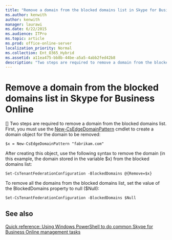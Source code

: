 ```yaml
---
title: "Remove a domain from the blocked domains list in Skype for Business Online"
ms.author: kenwith
author: kenwith
manager: laurawi
ms.date: 6/22/2015
ms.audience: ITPro
ms.topic: article
ms.prod: office-online-server
localization_priority: Normal
ms.collection: Ent_O365_Hybrid
ms.assetid: a11ea475-bb8b-44be-a5a5-4abb2fed42b8
description: "Two steps are required to remove a domain from the blocked domains list. First, you must use the New-CsEdgeDomainPattern cmdlet to create a domain object for the domain to be removed:"
---
```


# Remove a domain from the blocked domains list in Skype for Business Online
[]
Two steps are required to remove a domain from the blocked domains list. First, you must use the [New-CsEdgeDomainPattern](new-csedgedomainpattern.md) cmdlet to create a domain object for the domain to be removed: 
  
```
$x = New-CsEdgeDomainPattern "fabrikam.com"
```

After creating this object, use the following syntax to remove the domain (in this example, the domain stored in the variable $x) from the blocked domains list:
  
```
Set-CsTenantFederationConfiguration -BlockedDomains @{Remove=$x}
```

To remove all the domains from the blocked domains list, set the value of the BlockedDomains property to null ($Null):
  
```
Set-CsTenantFederationConfiguration -BlockedDomains $Null
```

## See also

#### 

[Quick reference: Using Windows PowerShell to do common Skype for Business Online management tasks](quick-reference-using-windows-powershell-to-do-common-skype-for-business-online.md)

